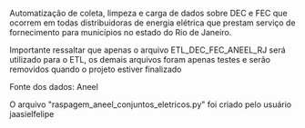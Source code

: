 Automatização de coleta, limpeza e carga de dados sobre DEC e FEC que ocorrem em todas distribuidoras de energia elétrica que prestam serviço de fornecimento para municípios no estado do Rio de Janeiro.

Importante ressaltar que apenas o arquivo ETL_DEC_FEC_ANEEL_RJ será utilizado para o ETL, os demais arquivos foram apenas testes e serão removidos quando o projeto estiver finalizado

Fonte dos dados: Aneel

O arquivo "raspagem_aneel_conjuntos_eletricos.py" foi criado pelo usuário jaasielfelipe
